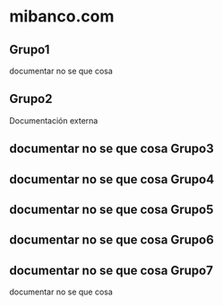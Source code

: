 mibanco.com
===========


Grupo1
------

documentar no se que cosa

Grupo2
------
Documentación externa


documentar no se que cosa
Grupo3
------

documentar no se que cosa
Grupo4
------

documentar no se que cosa
Grupo5
------

documentar no se que cosa
Grupo6
------

documentar no se que cosa
Grupo7
------

documentar no se que cosa

